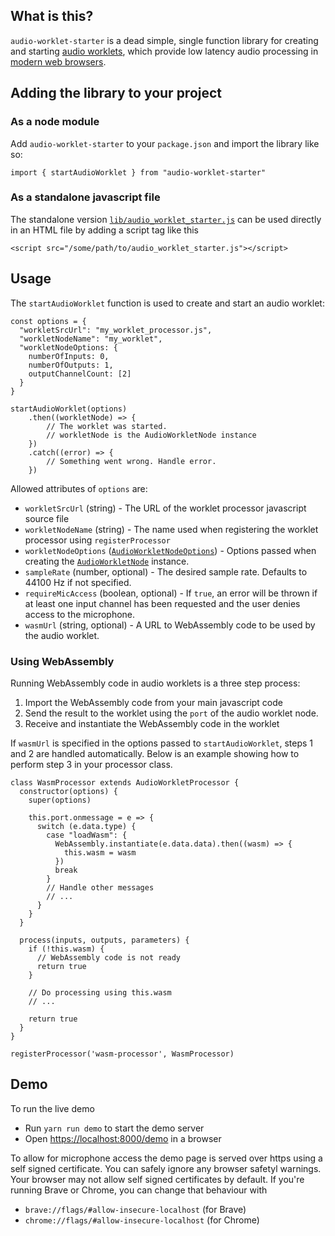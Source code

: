## What is this?

`audio-worklet-starter` is a dead simple, single function library for creating and starting [audio worklets](https://developer.mozilla.org/en-US/docs/Web/API/AudioWorkletNode), which provide low latency audio processing in [modern web browsers](https://caniuse.com/?search=AudioWorklet). 

## Adding the library to your project

### As a node module

Add `audio-worklet-starter` to your `package.json` and import the library like so: 

```import { startAudioWorklet } from "audio-worklet-starter"```

### As a standalone javascript file

The standalone version [`lib/audio_worklet_starter.js`](https://github.com/stuffmatic/audio-worklet-starter/blob/develop/lib/audio_worklet_starter.js) can be used directly in an HTML file by adding a script tag like this

```<script src="/some/path/to/audio_worklet_starter.js"></script>```

## Usage

The `startAudioWorklet` function is used to create and start an audio worklet:

```
const options = {
  "workletSrcUrl": "my_worklet_processor.js",
  "workletNodeName": "my_worklet",
  "workletNodeOptions: {
    numberOfInputs: 0,
    numberOfOutputs: 1,
    outputChannelCount: [2]
  }
}

startAudioWorklet(options)
	.then((workletNode) => {
		// The worklet was started. 
		// workletNode is the AudioWorkletNode instance
	})
	.catch((error) => {
		// Something went wrong. Handle error.
	})
```

Allowed attributes of `options` are:

* `workletSrcUrl` (string) - The URL of the worklet processor javascript source file
* `workletNodeName` (string) - The name used when registering the worklet processor using `registerProcessor`
* `workletNodeOptions` ([`AudioWorkletNodeOptions`](https://developer.mozilla.org/en-US/docs/Web/API/AudioWorkletNode/AudioWorkletNode)) - Options passed when creating the [`AudioWorkletNode`](https://developer.mozilla.org/en-US/docs/Web/API/AudioWorkletNode/AudioWorkletNode) instance.
* `sampleRate` (number, optional) - The desired sample rate. Defaults to 44100 Hz if not specified.
* `requireMicAccess` (boolean, optional) - If `true`, an error will be thrown if at least one input channel has been requested and the user denies access to the microphone.
* `wasmUrl` (string, optional) - A URL to WebAssembly code to be used by the audio worklet.

### Using WebAssembly

Running WebAssembly code in audio worklets is a three step process:

1. Import the WebAssembly code from your main javascript code
2. Send the result to the worklet using the `port` of the audio worklet node.
3. Receive and instantiate the WebAssembly code in the worklet

If `wasmUrl` is specified in the options passed to `startAudioWorklet`,  steps 1 and 2 are handled automatically. Below is an example showing how to perform step 3 in your processor class.

```
class WasmProcessor extends AudioWorkletProcessor {
  constructor(options) {
    super(options)

    this.port.onmessage = e => {
      switch (e.data.type) {
        case "loadWasm": {
          WebAssembly.instantiate(e.data.data).then((wasm) => {
          	this.wasm = wasm
          })
          break
        }
        // Handle other messages
        // ...
      }
    }
  }

  process(inputs, outputs, parameters) {
    if (!this.wasm) {
      // WebAssembly code is not ready
      return true
    }
    
    // Do processing using this.wasm
    // ...

    return true
  }
}

registerProcessor('wasm-processor', WasmProcessor)

```

## Demo

To run the live demo

* Run `yarn run demo` to start the demo server
* Open [https://localhost:8000/demo](https://localhost:8000/demo) in a browser

To allow for microphone access the demo page is served over https using a self signed certificate. You can safely ignore any browser safetyl warnings. Your browser may not allow self signed certificates by default. If you're running Brave or Chrome, you can change that behaviour with 

* `brave://flags/#allow-insecure-localhost` (for Brave)
* `chrome://flags/#allow-insecure-localhost` (for Chrome)